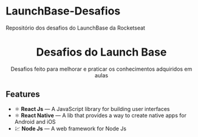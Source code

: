 # LaunchBase-Desafios
Repositório dos desafios do LaunchBase da Rocketseat


<h1 align="center">
Desafios do Launch Base
</h1>

<p align="center">Desafios feito para melhorar e praticar os conhecimentos adquiridos em aulas</p>

## Features
[//]: # (Add the features of your project here:)


- ⚛️ **React Js** — A JavaScript library for building user interfaces
- ⚛️ **React Native** — A lib that provides a way to create native apps for Android and iOS
- 💹 **Node Js** — A web framework for Node Js
